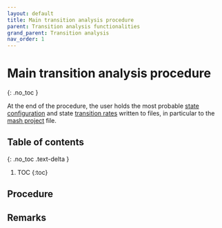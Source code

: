 ```yaml
---
layout: default
title: Main transition analysis procedure
parent: Transition analysis functionalities
grand_parent: Transition analysis
nav_order: 1
---
```


# Main transition analysis procedure 
{: .no_toc }

At the end of the procedure, the user holds the most probable <u>state configuration</u> and state <u>transition rates</u> written to files, in particular to the 
[mash project](/docs/output-files/mash-mash-project.html) file.

## Table of contents 
{: .no_toc .text-delta }

1. TOC
{:toc}

## Procedure
 
 
## Remarks

